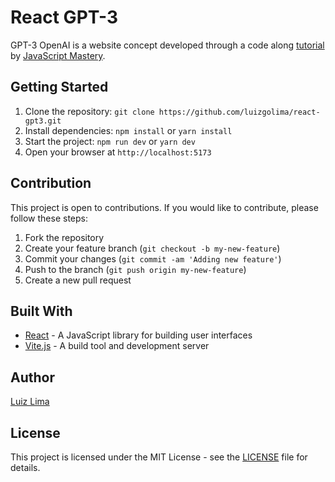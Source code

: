 # React GPT-3

GPT-3 OpenAI is a website concept developed through a code along [tutorial](https://www.youtube.com/watch?v=F627pKNUCVQ&list=WL&index=8) by [JavaScript Mastery](https://www.youtube.com/@javascriptmastery).

## Getting Started

1. Clone the repository: `git clone https://github.com/luizgolima/react-gpt3.git`
2. Install dependencies: `npm install` or `yarn install`
3. Start the project: `npm run dev` or `yarn dev`
4. Open your browser at `http://localhost:5173`

## Contribution
This project is open to contributions. If you would like to contribute, please follow these steps:
1. Fork the repository
2. Create your feature branch (`git checkout -b my-new-feature`)
3. Commit your changes (`git commit -am 'Adding new feature'`)
4. Push to the branch (`git push origin my-new-feature`)
5. Create a new pull request

## Built With

- [React](https://reactjs.org/) - A JavaScript library for building user interfaces
- [Vite.js](https://github.com/vitejs/vite) - A build tool and development server

## Author

[Luiz Lima](https://github.com/[luizgolima])

## License

This project is licensed under the MIT License - see the [LICENSE](LICENSE) file for details.
